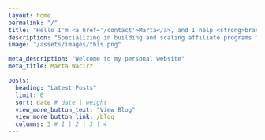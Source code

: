 ```yaml
---
layout: home
permalink: "/"
title: "Hello I'm <a href='/contact'>Marta</a>, and I help <strong>brands</strong> build & grow their affiliate programs. <em></em>."
description: "Specializing in building and scaling affiliate programs for ecommerce brands, I help businesses grow through strategic partnerships and effective marketing."
image: "/assets/images/this.png"

meta_description: "Welcome to my personal website"
meta_title: Marta Wacirz

posts:
  heading: "Latest Posts"
  limit: 6
  sort: date # date | weight
  view_more_button_text: "View Blog"
  view_more_button_link: /blog
  columns: 3 # 1 | 2 | 3 | 4
---
```

